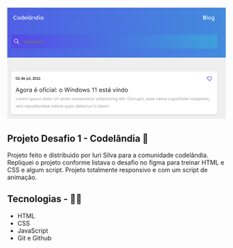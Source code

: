 <p>
  <img src="./github/blog-thumb.png">
</p>

## Projeto Desafio 1 - Codelândia 📝
Projeto feito e distribuido por Iuri Silva  para a comunidade codelândia. Repliquei o projeto conforme listava o desafio no figma para treinar HTML e CSS e algum script. Projeto totalmente responsivo e com um script de animação.

## Tecnologias - 👨‍💻
- HTML 
- CSS
- JavaScript
- Git e Github